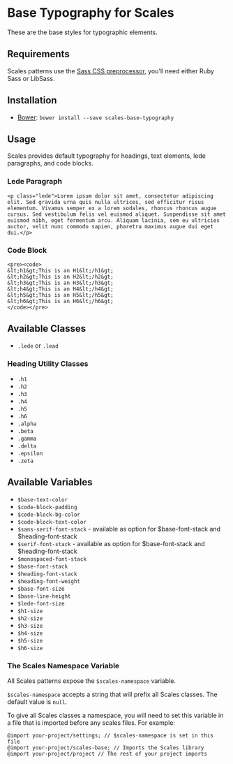 # Base Typography for Scales

These are the base styles for typographic elements.

## Requirements

Scales patterns use the [Sass CSS preprocessor](http://sass-lang.com/), you'll need either Ruby Sass or LibSass.

## Installation

* [Bower](http://bower.io/): `bower install --save scales-base-typography`

## Usage

Scales provides default typography for headings, text elements, lede paragraphs, and code blocks.

### Lede Paragraph
```
<p class="lede">Lorem ipsum dolor sit amet, consectetur adipiscing elit. Sed gravida urna quis nulla ultrices, sed efficitur risus elementum. Vivamus semper ex a lorem sodales, rhoncus rhoncus augue cursus. Sed vestibulum felis vel euismod aliquet. Suspendisse sit amet euismod nibh, eget fermentum arcu. Aliquam lacinia, sem eu ultricies auctor, velit nunc commodo sapien, pharetra maximus augue dui eget dui.</p>
```

### Code Block
```
<pre><code>
&lt;h1&gt;This is an H1&lt;/h1&gt;
&lt;h2&gt;This is an H2&lt;/h2&gt;
&lt;h3&gt;This is an H3&lt;/h3&gt;
&lt;h4&gt;This is an H4&lt;/h4&gt;
&lt;h5&gt;This is an H5&lt;/h5&gt;
&lt;h6&gt;This is an H6&lt;/h6&gt;
</code></pre>
```

## Available Classes

* `.lede` or `.lead`

### Heading Utility Classes
* `.h1`
* `.h2`
* `.h3`
* `.h4`
* `.h5`
* `.h6`
* `.alpha`
* `.beta`
* `.gamma`
* `.delta`
* `.epsilon`
* `.zeta`

## Available Variables

* `$base-text-color`
* `$code-block-padding`
* `$code-block-bg-color`
* `$code-block-text-color`
* `$sans-serif-font-stack` - available as option for $base-font-stack and $heading-font-stack
* `$serif-font-stack` - available as option for $base-font-stack and $heading-font-stack
* `$monospaced-font-stack`
* `$base-font-stack`
* `$heading-font-stack`
* `$heading-font-weight`
* `$base-font-size`
* `$base-line-height`
* `$lede-font-size`
* `$h1-size`
* `$h2-size`
* `$h3-size`
* `$h4-size`
* `$h5-size`
* `$h6-size`

### The Scales Namespace Variable

All Scales patterns expose the `$scales-namespace` variable.

`$scales-namespace` accepts a string that will prefix all Scales classes. The default value is `null`.

To give all Scales classes a namespace, you will need to set this variable in a file that is imported before any scales files. For example:

```
@import your-project/settings; // $scales-namespace is set in this file
@import your-project/scales-base; // Imports the Scales library
@import your-project/project // The rest of your project imports
```
